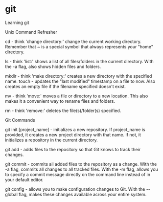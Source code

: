 # git
Learning git 

Unix Command Refresher

cd - think 'change directory:' change the current working directory. Remember that ~ is a special symbol that always represents your "home" directory.

ls - think 'list:' shows a list of all files/folders in the current directory. With the -a flag, also shows hidden files and folders.

mkdir - think 'make directory:' creates a new directory with the specified name.
touch - updates the "last modified" timestamp on a file to now. Also creates an empty file if the filename specified doesn't exist.

mv - think 'move:' moves a file or directory to a new location. This also makes it a convenient way to rename files and folders.

rm - think 'remove:' deletes the file(s)/folder(s) specified.

Git Commands

git init [project_name] - initializes a new repository. If project_name is provided, it creates a new project directory with that name. If not, it initializes a repository in the current directory.

git add - adds files to the repository so that Git knows to track their changes.

git commit - commits all added files to the repository as a change. With the -a flag, commits all changes to all tracked files. With the -m flag, allows you to specify a commit message directly on the command line instead of in your default editor.

git config - allows you to make configuration changes to Git. With the --global flag, makes these changes available across your entire system.
